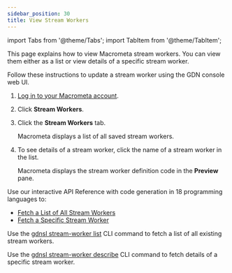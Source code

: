 ```yaml
---
sidebar_position: 30
title: View Stream Workers
---
```


import Tabs from '@theme/Tabs';
import TabItem from '@theme/TabItem';

This page explains how to view Macrometa stream workers. You can view them either as a list or view details of a specific stream worker.

<Tabs groupId="operating-systems">
<TabItem value="console" label="Web Console">

Follow these instructions to update a stream worker using the GDN console web UI.

1. [Log in to your Macrometa account](https://auth.paas.macrometa.io/).
2. Click **Stream Workers**.
3. Click the **Stream Workers** tab.

   Macrometa displays a list of all saved stream workers.

4. To see details of a stream worker, click the name of a stream worker in the list.

   Macrometa displays the stream worker definition code in the **Preview** pane.

</TabItem>
<TabItem value="api" label="REST API">

Use our interactive API Reference with code generation in 18 programming languages to:

- [Fetch a List of All Stream Workers](https://www.macrometa.com/docs/api#/operations/getAll)
- [Fetch a Specific Stream Worker](https://www.macrometa.com/docs/api#/operations/getApplication)

</TabItem>
<TabItem value="cli" label="CLI">

Use the [gdnsl stream-worker list](../../../developer-hub/cli/stream-workers-cli#gdnsl-stream-worker-list) CLI command to fetch a list of all existing stream workers.

Use the [gdnsl stream-worker describe](../../../developer-hub/cli/stream-workers-cli#gdnsl-stream-worker-describe) CLI command to fetch details of a specific stream worker.

</TabItem>
</Tabs>

